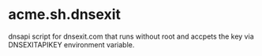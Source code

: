 # acme.sh.dnsexit
dnsapi script for dnsexit.com that runs without root and accpets the key via DNSEXITAPIKEY environment variable.

